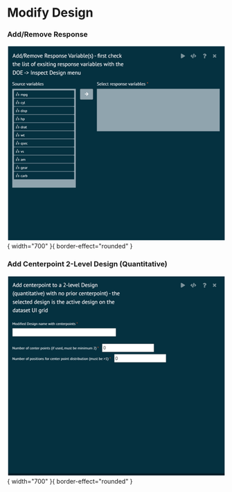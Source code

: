 # Modify Design

### Add/Remove Response

![alt text](screenshots/image259.png){ width="700" }{ border-effect="rounded" }

### Add Centerpoint 2-Level Design (Quantitative)

![alt text](screenshots/image260.png){ width="700" }{ border-effect="rounded" }
